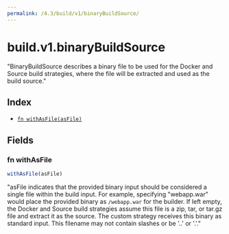 ```yaml
---
permalink: /4.3/build/v1/binaryBuildSource/
---
```


# build.v1.binaryBuildSource

"BinaryBuildSource describes a binary file to be used for the Docker and Source build strategies, where the file will be extracted and used as the build source."

## Index

* [`fn withAsFile(asFile)`](#fn-withasfile)

## Fields

### fn withAsFile

```ts
withAsFile(asFile)
```

"asFile indicates that the provided binary input should be considered a single file within the build input. For example, specifying \"webapp.war\" would place the provided binary as `/webapp.war` for the builder. If left empty, the Docker and Source build strategies assume this file is a zip, tar, or tar.gz file and extract it as the source. The custom strategy receives this binary as standard input. This filename may not contain slashes or be '..' or '.'."